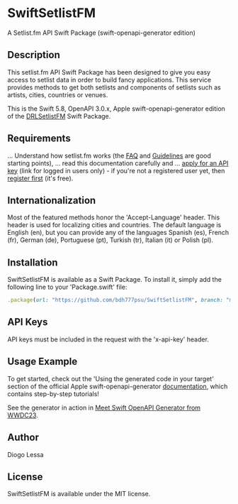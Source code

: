# SwiftSetlistFM

A Setlist.fm API Swift Package (swift-openapi-generator edition)


## Description
This setlist.fm API Swift Package has been designed to give you easy access to setlist data in order to build fancy applications. This service provides methods to get both setlists and components of setlists such as artists, cities, countries or venues.


This is the Swift 5.8, OpenAPI 3.0.x, Apple swift-openapi-generator edition of the [DRLSetlistFM](https://github.com/bdh777psu/DRLSetlistFM) Swift Package.


## Requirements
... Understand how setlist.fm works (the [FAQ](https://www.setlist.fm/faq) and [Guidelines](https://www.setlist.fm/guidelines) are good starting points),
... read this documentation carefully and
... [apply for an API key](https://www.setlist.fm/settings/api) (link for logged in users only) - if you're not a registered user yet, then [register first](https://www.setlist.fm/signup) (it's free).


## Internationalization
Most of the featured methods honor the 'Accept-Language' header. This header is used for localizing cities and countries. The default language is English (en), but you can provide any of the languages Spanish (es), French (fr), German (de), Portuguese (pt), Turkish (tr), Italian (it) or Polish (pl).


## Installation
SwiftSetlistFM is available as a Swift Package. To install
it, simply add the following line to your 'Package.swift' file:

```ruby
.package(url: "https://github.com/bdh777psu/SwiftSetlistFM", branch: "main"),
```

## API Keys
API keys must be included in the request with the 'x-api-key' header.


## Usage Example
To get started, check out the 'Using the generated code in your target' section of the official Apple swift-openapi-generator [documentation](https://swiftpackageindex.com/apple/swift-openapi-generator/0.1.3/tutorials/swift-openapi-generator/clientswiftpm#Using-the-generated-code-in-your-target), which contains step-by-step tutorials!

See the generator in action in [Meet Swift OpenAPI Generator from WWDC23](https://developer.apple.com/videos/play/wwdc2023/10171/).


## Author
Diogo Lessa


## License
SwiftSetlistFM is available under the MIT license.
